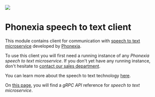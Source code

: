 ![](https://www.phonexia.com/wp-content/uploads/phonexia-logo-transparent-500px.png)
# Phonexia speech to text client

This module contains client for communication with [speech to text microservice](https://hub.docker.com/repository/docker/phonexia/speech-to-text/general) developed by [Phonexia](https://phonexia.com).

To use this client you will first need a running instance of any *Phonexia speech to text microservice*. If you don't yet have any running instance, don't hesitate to [contact our sales department](mailto:info@phonexia.com).

You can learn more about the speech to text technology [here](https://docs.phonexia.com/products/speech-platform-4/technologies/speech-to-text/).

On [this page](https://docs.phonexia.com/products/speech-platform-4/grpc/api/phonexia/grpc/technologies/speech_to_text/v1/speech_to_text.proto), you will find a *gRPC API* reference for *speech to text microservice*.